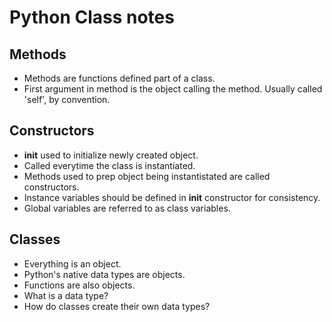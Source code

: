 # Python Class notes

## Methods

* Methods are functions defined part of a class.
* First argument in method is the object calling the method.
Usually called 'self', by convention.

## Constructors

* __init__ used to initialize newly created object.
* Called everytime the class is instantiated.
* Methods used to prep object being instantistated
are called constructors.
* Instance variables should be defined in __init__ constructor
for consistency.
* Global variables are referred to as class variables.

## Classes

* Everything is an object.
* Python's native data types are objects.
* Functions are also objects.
* What is a data type?
* How do classes create their own data types?